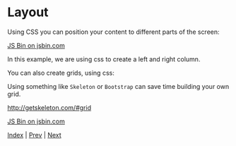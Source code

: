 # Layout

Using CSS you can position your content to different parts of the screen:

<a class="jsbin-embed" href="http://jsbin.com/rinule/1/embed?output">JS Bin on jsbin.com</a>

In this example, we are using css to create a left and right column.

You can also create grids, using css:

Using something like `Skeleton` or `Bootstrap` can save time building your own grid.

http://getskeleton.com/#grid

<a class="jsbin-embed" href="http://jsbin.com/tivozu/1/embed?output">JS Bin on jsbin.com</a>

[Index](.) | [Prev](css-format) | [Next](ids-and-classes)

